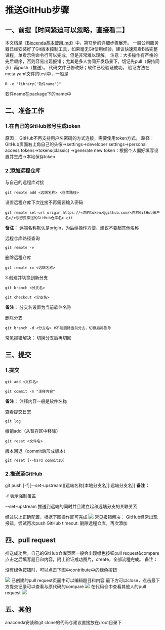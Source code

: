 # 推送GitHub步骤

## 一、前提【时间紧迫可以忽略，直接看二】
本文档是《[Bioconda基本使用.md](https://github.com/yanghanchi/bioconda_tmp)》中，第12步的详细步骤展开。
一般公司服务器已经安装好了Git版本控制工具，如果毫无Git使用经验，建议快速观看B站完整课程，单看示例命令行可以完成，但是非常难以理解。
注意：大多操作有严格的先后顺序，否则容易出现报错；尤其是多人协同开发场景下，切记先pull（保持同步）再push（推送）。
代码文件已修改好；软件已经验证成功。
验证方法在meta.yaml文件的test中，一般是
```
R -e "library('软件name')"
```
软件name在package下的name中

## 二、准备工作
### 1.在自己的GitHub账号生成token
原因：
GitHub不再支持用户名密码的方式连接，需要使用token方式。
路径：
GitHub页面右上角自己的头像->settings->developer settings->personal access tokens->tokens(classic)
->generate new token：根据个人偏好填写设置并生成->本地保存token

### 2.添加远程仓库
与自己的远程库对接

```
git remote add <远端名称> <仓库路径>
```
设置远程仓库下次连接不再需要输入密码
```
git remote set-url origin https://<你的token>@github.com/<你的GitHub账户名>/<你想要推送的GitHub仓库名>.git
```
**备注：**
远端名称默认是origin，为后续操作方便，建议不要起其他名称

远程仓库路径查询
```
git remote -v
```
删除远程仓库
```
git remote rm <远端名称>
```
3.创建并切换到新分支

```
git branch <分支名>
```

```
git checkout <分支名>
```
**备注：**
分支名设置为当前软件名称

删除分支
```
git branch -d <分支名> #不能删除当前分支，切换后再删除
```
常见报错解决：
切换分支后再切回

## 三、提交
### 1.提交
```
git add <文件名>
```
```
git commit -m "注释内容"
```
**备注：**
注释内容一般是软件名称

查看提交日志
```
git log
```
撤销add（从暂存区中移除）
```
git reset <文件名>
```
版本回退（commit后形成版本）
```
git reset [--hard commitID]
```
### 2.推送至GitHub
git push [-f][--set-upstream][远端名称[本地分支名][:远端分支名]]
**备注：**

-f 表示强制覆盖

--set-upstream 推送到远端的同时并且建立起和远端分支的关联关系

经过以上正确配置，根据下图操作即可完成
 ![](./images/1717124374346_image.png)
常见报错解决：
GitHub经常出现报错，尝试再次push
GitHub timeout: 删除远程仓库，再次添加

## 四、pull request
推送成功后，自己的GitHub仓库页面一般会出现绿色按钮pull request&compare
点击之后填写题目和内容，附上验证成功图片，create，全部流程完成。
备注：

没有绿色按钮时，可以点击下图中contribute中的绿色按钮

![](./images/1717126883412_image.png)
已创建的pull request页面中可以编辑题目和内容
最下方可以close，点击最下方提交记录可以查看与原代码的compare
![](./images/1717127052411_image.png)
在代码仓中查看其他人的pull request
![](./images/1717127139218_image.png)

## 五、其他
anaconda安装和git clone的代码仓建议直接放在/root目录下
